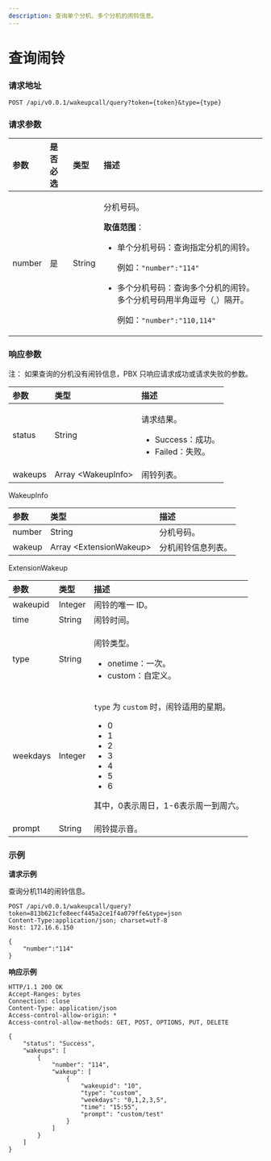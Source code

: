 ```yaml
---
description: 查询单个分机、多个分机的闹铃信息。
---
```


# 查询闹铃

### 请求地址

```text
POST /api/v0.0.1/wakeupcall/query?token={token}&type={type}
```

### 请求参数

<table>
  <thead>
    <tr>
      <th style="text-align:left">&#x53C2;&#x6570;</th>
      <th style="text-align:left">&#x662F;&#x5426;&#x5FC5;&#x9009;</th>
      <th style="text-align:left">&#x7C7B;&#x578B;</th>
      <th style="text-align:left">&#x63CF;&#x8FF0;</th>
    </tr>
  </thead>
  <tbody>
    <tr>
      <td style="text-align:left">number</td>
      <td style="text-align:left">&#x662F;</td>
      <td style="text-align:left">String</td>
      <td style="text-align:left">
        <p>&#x5206;&#x673A;&#x53F7;&#x7801;&#x3002;</p>
        <p><b>&#x53D6;&#x503C;&#x8303;&#x56F4;</b>&#xFF1A;</p>
        <ul>
          <li>
            <p>&#x5355;&#x4E2A;&#x5206;&#x673A;&#x53F7;&#x7801;&#xFF1A;&#x67E5;&#x8BE2;&#x6307;&#x5B9A;&#x5206;&#x673A;&#x7684;&#x95F9;&#x94C3;&#x3002;</p>
            <p>&#x4F8B;&#x5982;&#xFF1A;<code>&quot;number&quot;:&quot;114&quot;</code>
            </p>
          </li>
          <li>
            <p>&#x591A;&#x4E2A;&#x5206;&#x673A;&#x53F7;&#x7801;&#xFF1A;&#x67E5;&#x8BE2;&#x591A;&#x4E2A;&#x5206;&#x673A;&#x7684;&#x95F9;&#x94C3;&#x3002;&#x591A;&#x4E2A;&#x5206;&#x673A;&#x53F7;&#x7801;&#x7528;&#x534A;&#x89D2;&#x9017;&#x53F7;&#xFF08;,&#xFF09;&#x9694;&#x5F00;&#x3002;</p>
            <p>&#x4F8B;&#x5982;&#xFF1A;<code>&quot;number&quot;:&quot;110,114&quot;</code>
            </p>
          </li>
        </ul>
      </td>
    </tr>
  </tbody>
</table>

### 响应参数

注： 如果查询的分机没有闹铃信息，PBX 只响应请求成功或请求失败的参数。

<table>
  <thead>
    <tr>
      <th style="text-align:left">&#x53C2;&#x6570;</th>
      <th style="text-align:left">&#x7C7B;&#x578B;</th>
      <th style="text-align:left">&#x63CF;&#x8FF0;</th>
    </tr>
  </thead>
  <tbody>
    <tr>
      <td style="text-align:left">status</td>
      <td style="text-align:left">String</td>
      <td style="text-align:left">
        <p>&#x8BF7;&#x6C42;&#x7ED3;&#x679C;&#x3002;</p>
        <ul>
          <li>Success&#xFF1A;&#x6210;&#x529F;&#x3002;</li>
          <li>Failed&#xFF1A;&#x5931;&#x8D25;&#x3002;</li>
        </ul>
      </td>
    </tr>
    <tr>
      <td style="text-align:left">wakeups</td>
      <td style="text-align:left">Array &lt;WakeupInfo&gt;</td>
      <td style="text-align:left">&#x95F9;&#x94C3;&#x5217;&#x8868;&#x3002;</td>
    </tr>
  </tbody>
</table>

WakeupInfo

| 参数 | 类型 | 描述 |
| :--- | :--- | :--- |
| number | String | 分机号码。 |
| wakeup | Array &lt;ExtensionWakeup&gt; | 分机闹铃信息列表。 |

ExtensionWakeup

<table>
  <thead>
    <tr>
      <th style="text-align:left">&#x53C2;&#x6570;</th>
      <th style="text-align:left">&#x7C7B;&#x578B;</th>
      <th style="text-align:left">&#x63CF;&#x8FF0;</th>
    </tr>
  </thead>
  <tbody>
    <tr>
      <td style="text-align:left">wakeupid</td>
      <td style="text-align:left">Integer</td>
      <td style="text-align:left">&#x95F9;&#x94C3;&#x7684;&#x552F;&#x4E00; ID&#x3002;</td>
    </tr>
    <tr>
      <td style="text-align:left">time</td>
      <td style="text-align:left">String</td>
      <td style="text-align:left">&#x95F9;&#x94C3;&#x65F6;&#x95F4;&#x3002;</td>
    </tr>
    <tr>
      <td style="text-align:left">type</td>
      <td style="text-align:left">String</td>
      <td style="text-align:left">
        <p>&#x95F9;&#x94C3;&#x7C7B;&#x578B;&#x3002;</p>
        <ul>
          <li>onetime&#xFF1A;&#x4E00;&#x6B21;&#x3002;</li>
          <li>custom&#xFF1A;&#x81EA;&#x5B9A;&#x4E49;&#x3002;</li>
        </ul>
      </td>
    </tr>
    <tr>
      <td style="text-align:left">weekdays</td>
      <td style="text-align:left">Integer</td>
      <td style="text-align:left">
        <p><code>type</code> &#x4E3A; <code>custom</code> &#x65F6;&#xFF0C;&#x95F9;&#x94C3;&#x9002;&#x7528;&#x7684;&#x661F;&#x671F;&#x3002;</p>
        <ul>
          <li>0</li>
          <li>1</li>
          <li>2</li>
          <li>3</li>
          <li>4</li>
          <li>5</li>
          <li>6</li>
        </ul>
        <p>&#x5176;&#x4E2D;&#xFF0C;0&#x8868;&#x793A;&#x5468;&#x65E5;&#xFF0C;1-6&#x8868;&#x793A;&#x5468;&#x4E00;&#x5230;&#x5468;&#x516D;&#x3002;</p>
      </td>
    </tr>
    <tr>
      <td style="text-align:left">prompt</td>
      <td style="text-align:left">String</td>
      <td style="text-align:left">&#x95F9;&#x94C3;&#x63D0;&#x793A;&#x97F3;&#x3002;</td>
    </tr>
  </tbody>
</table>

### 示例

**请求示例**

查询分机114的闹铃信息。

```text
POST /api/v0.0.1/wakeupcall/query?token=813b621cfe8eecf445a2ce1f4a079ffe&type=json
Content-Type:application/json; charset=utf-8
Host: 172.16.6.150

{
    "number":"114"
}
```

**响应示例**

```text
HTTP/1.1 200 OK
Accept-Ranges: bytes
Connection: close
Content-Type: application/json
Access-control-allow-origin: *
Access-control-allow-methods: GET, POST, OPTIONS, PUT, DELETE

{
    "status": "Success",
    "wakeups": [
        {
            "number": "114",
            "wakeup": [
                {
                    "wakeupid": "10",
                    "type": "custom",
                    "weekdays": "0,1,2,3,5",
                    "time": "15:55",
                    "prompt": "custom/test"
                }
            ]
        }
    ]
}
```

